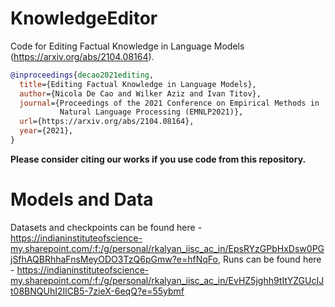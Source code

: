 # KnowledgeEditor

Code for Editing Factual Knowledge in Language Models (https://arxiv.org/abs/2104.08164).

```bibtex
@inproceedings{decao2021editing,
  title={Editing Factual Knowledge in Language Models}, 
  author={Nicola De Cao and Wilker Aziz and Ivan Titov},
  journal={Proceedings of the 2021 Conference on Empirical Methods in 
           Natural Language Processing (EMNLP2021)},
  url={https://arxiv.org/abs/2104.08164},
  year={2021},
}
```

**Please consider citing our works if you use code from this repository.**

# Models and Data

Datasets and checkpoints can be found here - https://indianinstituteofscience-my.sharepoint.com/:f:/g/personal/rkalyan_iisc_ac_in/EpsRYzGPbHxDsw0PGjSfhAQBRhhaFnsMeyODO3TzQ6pGmw?e=hfNqFo, Runs can be found here - https://indianinstituteofscience-my.sharepoint.com/:f:/g/personal/rkalyan_iisc_ac_in/EvHZ5jghh9tItYZGUcIJt08BNQUhI2IlCB5-7zieX-6eqQ?e=55ybmf
 
